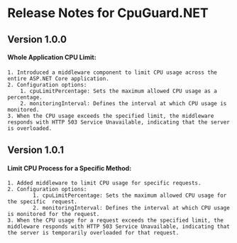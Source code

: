 # Release Notes for CpuGuard.NET 
##  Version 1.0.0
#### Whole Application CPU Limit:

    1. Introduced a middleware component to limit CPU usage across the entire ASP.NET Core application.
    2. Configuration options:
        1. cpuLimitPercentage: Sets the maximum allowed CPU usage as a percentage.
        2. monitoringInterval: Defines the interval at which CPU usage is monitored.
    3. When the CPU usage exceeds the specified limit, the middleware responds with HTTP 503 Service Unavailable, indicating that the server is overloaded.


##  Version 1.0.1
#### Limit CPU Process for a Specific Method:

    1. Added middleware to limit CPU usage for specific requests.
    2. Configuration options:
            1. cpuLimitPercentage: Sets the maximum allowed CPU usage for the specific  request.
            2. monitoringInterval: Defines the interval at which CPU usage is monitored for the request.
    3. When the CPU usage for a request exceeds the specified limit, the middleware responds with HTTP 503 Service Unavailable, indicating that the server is temporarily overloaded for that request.
